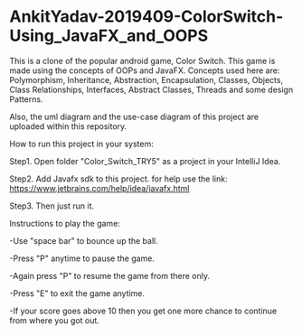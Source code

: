 # AnkitYadav-2019409-ColorSwitch-Using_JavaFX_and_OOPS

This is a clone of the popular android game, Color Switch. This game is made using the concepts of OOPs and JavaFX.
Concepts used here are: Polymorphism, Inheritance, Abstraction, Encapsulation, Classes, Objects, Class Relationships, Interfaces, Abstract Classes, Threads and some design Patterns.

Also, the uml diagram and the use-case diagram of this project are uploaded within this repository.

How to run this project in your system:

Step1. Open folder "Color_Switch_TRY5" as a project in your IntelliJ Idea.

Step2. Add Javafx sdk to this project. for help use the link: https://www.jetbrains.com/help/idea/javafx.html

Step3. Then just run it.

Instructions to play the game:

-Use "space bar" to bounce up the ball. 

-Press "P" anytime to pause the game.

-Again press "P" to resume the game from there only.

-Press "E" to exit the game anytime.

-If your score goes above 10 then you get one more chance to continue from where you got out. 

